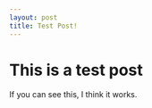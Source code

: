 ```yaml
---
layout: post
title: Test Post!
---
```


# This is a test post 

If you can see this, I think it works.
